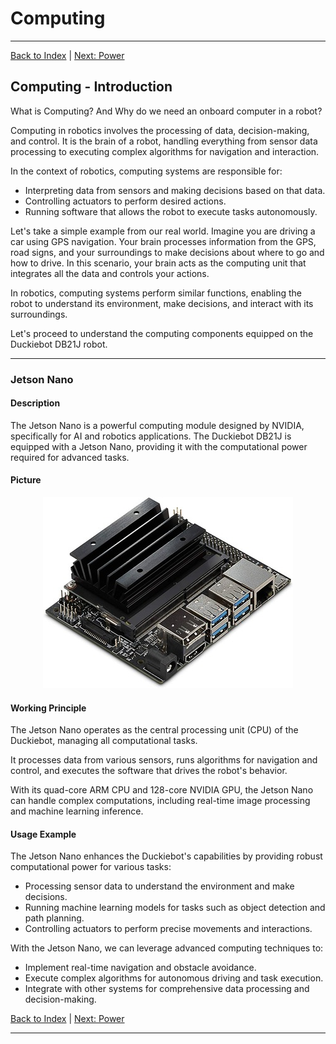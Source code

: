 # Computing

---

[Back to Index](README.md) | [Next: Power](power.md)

## Computing - Introduction

What is Computing? And Why do we need an onboard computer in a robot?

Computing in robotics involves the processing of data, decision-making, and control. 
It is the brain of a robot, handling everything from sensor data processing to executing complex algorithms for navigation and interaction.

In the context of robotics, computing systems are responsible for:

- Interpreting data from sensors and making decisions based on that data.
- Controlling actuators to perform desired actions.
- Running software that allows the robot to execute tasks autonomously.

Let's take a simple example from our real world.
Imagine you are driving a car using GPS navigation. 
Your brain processes information from the GPS, road signs, and your surroundings to make decisions about where to go and how to drive. 
In this scenario, your brain acts as the computing unit that integrates all the data and controls your actions.

In robotics, computing systems perform similar functions, enabling the robot to understand its environment, make decisions, and interact with its surroundings.

Let's proceed to understand the computing components equipped on the Duckiebot DB21J robot.

---

### Jetson Nano

#### Description

The Jetson Nano is a powerful computing module designed by NVIDIA, specifically for AI and robotics applications.
The Duckiebot DB21J is equipped with a Jetson Nano, providing it with the computational power required for advanced tasks.

#### Picture

<div align="center">
<img src="images/jetson_nano.jpg" alt="Jetson Nano Picture">
</div>

#### Working Principle

The Jetson Nano operates as the central processing unit (CPU) of the Duckiebot, managing all computational tasks. 

It processes data from various sensors, runs algorithms for navigation and control, and executes the software that drives the robot's behavior. 

With its quad-core ARM CPU and 128-core NVIDIA GPU, the Jetson Nano can handle complex computations, including real-time image processing and machine learning inference.

#### Usage Example

The Jetson Nano enhances the Duckiebot's capabilities by providing robust computational power for various tasks:

- Processing sensor data to understand the environment and make decisions.
- Running machine learning models for tasks such as object detection and path planning.
- Controlling actuators to perform precise movements and interactions.

With the Jetson Nano, we can leverage advanced computing techniques to:

- Implement real-time navigation and obstacle avoidance.
- Execute complex algorithms for autonomous driving and task execution.
- Integrate with other systems for comprehensive data processing and decision-making.

[Back to Index](README.md) | [Next: Power](power.md)

---
